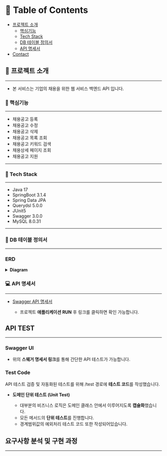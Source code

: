 <!-- Table of Contents -->
# :notebook_with_decorative_cover: Table of Contents

- [프로젝트 소개](#star2-프로젝트-소개)
  * [핵심기능](#dart-핵심기능)
  * [Tech Stack](#space_invader-tech-stack)
  * [DB 테이블 정의서](#book-DB-테이블-정의서)
  * [API 명세서](#computer-API-명세서)
- [Contact](#handshake-contact)

<!-- About the Project -->
## :star2: 프로젝트 소개
---
  
- 본 서비스는 기업의 채용을 위한 웹 서비스 백엔드 API 입니다.

<!-- Features -->
### :dart: 핵심기능

---
- 채용공고 등록
- 채용공고 수정
- 채용공고 삭제
- 채용공고 목록 조회
- 채용공고 키워드 검색
- 채용상세 페이지 조회
- 채용공고 지원
---

### :space_invader: Tech Stack

---

- Java 17
- SpringBoot 3.1.4
- Spring Data JPA
- Querydsl 5.0.0
- JUnit5
- Swagger 3.0.0
- MySQL 8.0.31

---

### :book: DB 테이블 정의서

---

### ERD
<details>
<summary><strong> Diagram </strong></summary>
<div markdown="1">       

![wanted-pre-be-erd](https://github.com/soonhankwon/wanted-pre-onboarding-backend/assets/113872320/d226ec24-4d73-4382-a3a3-8c4fc82d6f57)

</div>
</details>

### :computer: API 명세서

---

- [Swagger API 명세서](http://localhost:8080/swagger-ui/index.html)
  
    - 프로젝트 **애플리케이션 RUN** 후 링크를 클릭하면 확인 가능합니다.

## API TEST

---

### Swagger UI

- 위의 **스웨거 명세서 링크**를 통해 간단한 API 테스트가 가능합니다.

### Test Code

API 테스트 검증 및 자동화된 테스트를 위해 /test 경로에 **테스트 코드**를 작성했습니다.

- **도메인 단위 테스트 (Unit Test)**
  
    - 대부분의 비즈니스 로직은 도메인 클래스 안에서 이루어지도록 **캡슐화**했습니다.
    - 모든 메서드의 **단위 테스트**를 진행합니다.
    - 경계범위값의 예외처리 테스트 코드 또한 작성되어있습니다.

## 요구사항 분석 및 구현 과정
---
